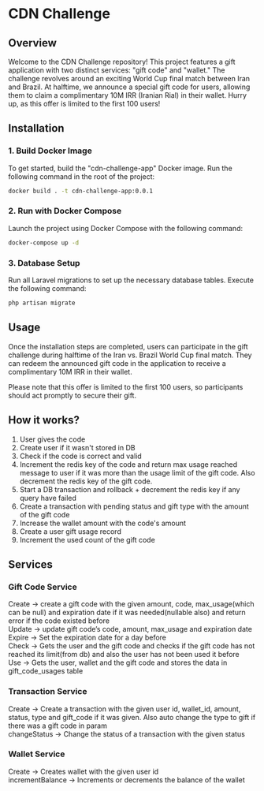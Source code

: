 # CDN Challenge

## Overview

Welcome to the CDN Challenge repository! This project features a gift application with two distinct services: "gift code" and "wallet." The challenge revolves around an exciting World Cup final match between Iran and Brazil. At halftime, we announce a special gift code for users, allowing them to claim a complimentary 10M IRR (Iranian Rial) in their wallet. Hurry up, as this offer is limited to the first 100 users!

## Installation

### 1. Build Docker Image

To get started, build the "cdn-challenge-app" Docker image. Run the following command in the root of the project:

```bash
docker build . -t cdn-challenge-app:0.0.1
```
### 2. Run with Docker Compose

Launch the project using Docker Compose with the following command:


```bash
docker-compose up -d
```
### 3. Database Setup

Run all Laravel migrations to set up the necessary database tables. Execute the following command:

```bash
php artisan migrate
```

## Usage
Once the installation steps are completed, users can participate in the gift challenge during halftime of the Iran vs. Brazil World Cup final match. They can redeem the announced gift code in the application to receive a complimentary 10M IRR in their wallet.

Please note that this offer is limited to the first 100 users, so participants should act promptly to secure their gift.

## How it works?
1. User gives the code
2. Create user if it wasn't stored in DB
3. Check if the code is correct and valid
4. Increment the redis key of the code and return max usage reached message to user if it was more than the usage limit of the gift code. Also decrement the redis key of the gift code.
5. Start a DB transaction and rollback + decrement the redis key if any query have failed
6. Create a transaction with pending status and gift type with the amount of the gift code
7. Increase the wallet amount with the code's amount
8. Create a user gift usage record
9. Increment the used count of the gift code

## Services
### Gift Code Service
Create -> create a gift code with the given amount, code, max_usage(which can be null) and expiration date if it was needed(nullable also) and return error if the code existed before <br>
Update -> update gift code’s code, amount, max_usage and expiration date <br>
Expire -> Set the expiration date for a day before <br>
Check -> Gets the user and the gift code and checks if the gift code has not reached its limit(from db) and also the user has not been used it before <br>
Use -> Gets the user, wallet and the gift code and stores the data in gift_code_usages table <br>

### Transaction Service
Create -> Create a transaction with the given user id, wallet_id, amount, status, type and gift_code if it was given. Also auto change the type to gift if there was a gift code in param <br>
changeStatus -> Change the status of a transaction with the given status <br>

### Wallet Service
Create -> Creates wallet with the given user id <br>
incrementBalance -> Increments or decrements the balance of the wallet <br>
